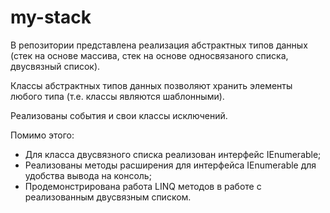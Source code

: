 # my-stack

В репозитории представлена реализация абстрактных типов данных (стек на основе массива, стек на основе односвязаного списка, двусвязный список).

Классы абстрактных типов данных позволяют хранить элементы любого типа (т.е. классы являются шаблонными).

Реализованы события и свои классы исключений.

Помимо этого:

- Для класса двусвязного списка реализован интерфейс IEnumerable;
- Реализованы методы расширения для интерфейса IEnumerable для удобства вывода на консоль;
- Продемонстрирована работа LINQ методов в работе с реализованным двусвязным списком.